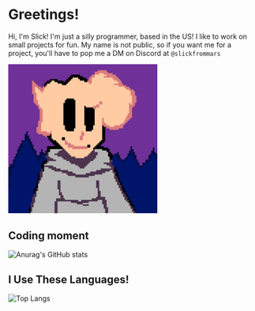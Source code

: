 # Greetings!
Hi, I'm Slick! I'm just a silly programmer, based in the US! I like to work on small projects for fun. My name is not public, so if you want me for a project, you'll have to pop me a DM on Discord at `@slickfrommars`

<img src="https://raw.githubusercontent.com/SlickFromMars/SlickFromMars/main/IMG_0956.jpeg" width=60% height=60%>

## Coding moment
![Anurag's GitHub stats](https://github-readme-stats.vercel.app/api?username=SlickFromMars&theme=default&show_icons=true)
## I Use These Languages!
![Top Langs](https://github-readme-stats.vercel.app/api/top-langs/?username=SlickFromMars&layout=compact)
